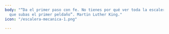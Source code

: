 ```yaml
---
body: "“Da el primer paso con fe. No tienes por qué ver toda la escalera. Basta con
  que subas el primer peldaño”. Martin Luther King."
icon: "/escalera-mecanica-1.png"

---
```

